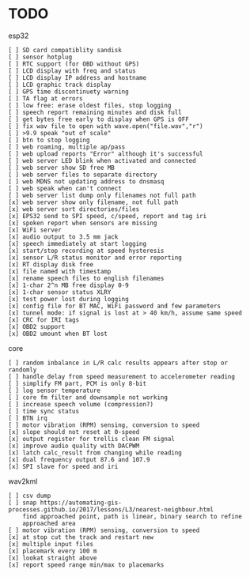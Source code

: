 # TODO

esp32

    [ ] SD card compatiblity sandisk
    [ ] sensor hotplug
    [ ] RTC support (for OBD without GPS)
    [ ] LCD display with freq and status
    [ ] LCD display IP address and hostname
    [ ] LCD graphic track display
    [ ] GPS time discontinuety warning
    [ ] TA flag at errors
    [ ] low free: erase oldest files, stop logging
    [ ] speech report remaining minutes and disk full
    [ ] get bytes free early to display when GPS is OFF
    [ ] fix wav file to open with wave.open("file.wav","r")
    [ ] >9.9 speak "out of scale"
    [ ] btn to stop logging
    [ ] web roaming, multiple ap/pass
    [ ] web upload reports "Error" although it's successful
    [ ] web server LED blink when activated and connected
    [ ] web server show SD free MB
    [ ] web server files to separate directory
    [ ] web MDNS not updating address to dnsmasq
    [ ] web speak when can't connect
    [ ] web server list dump only filenames not full path
    [x] web server show only filename, not full path
    [x] web server sort directories/files
    [x] EPS32 send to SPI speed, c/speed, report and tag iri
    [x] spoken report when sensors are missing
    [x] WiFi server
    [x] audio output to 3.5 mm jack
    [x] speech immediately at start logging
    [x] start/stop recording at speed hysteresis
    [x] sensor L/R status monitor and error reporting
    [x] RT display disk free
    [x] file named with timestamp
    [x] rename speech files to english filenames
    [x] 1-char 2^n MB free display 0-9
    [x] 1-char sensor status XLRY
    [x] test power lost during logging
    [x] config file for BT MAC, WiFi password and few parameters
    [x] tunnel mode: if signal is lost at > 40 km/h, assume same speed
    [x] CRC for IRI tags
    [x] OBD2 support
    [x] OBD2 umount when BT lost

core

    [ ] random inbalance in L/R calc results appears after stop or randomly
    [ ] handle delay from speed measurement to accelerometer reading
    [ ] simplify FM part, PCM is only 8-bit
    [ ] log sensor temperature
    [ ] core fm filter and downsample not working
    [ ] increase speech volume (compression?)
    [ ] time sync status
    [ ] BTN irq
    [ ] motor vibration (RPM) sensing, conversion to speed
    [x] slope should not reset at 0-speed
    [x] output register for trellis clean FM signal
    [x] improve audio quality with DACPWM
    [x] latch calc_result from changing while reading
    [x] dual frequency output 87.6 and 107.9
    [x] SPI slave for speed and iri

wav2kml

    [ ] csv dump
    [ ] snap https://automating-gis-processes.github.io/2017/lessons/L3/nearest-neighbour.html
        find approached point, path is linear, binary search to refine
        approached area
    [ ] motor vibration (RPM) sensing, conversion to speed
    [x] at stop cut the track and restart new
    [x] multiple input files
    [x] placemark every 100 m
    [x] lookat straight above
    [x] report speed range min/max to placemarks
